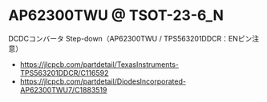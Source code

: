 


# AP62300TWU @ TSOT-23-6_N

DCDCコンバータ Step-down（AP62300TWU / TPS563201DDCR：ENピン注意）

 - https://jlcpcb.com/partdetail/TexasInstruments-TPS563201DDCR/C116592
 - https://jlcpcb.com/partdetail/DiodesIncorporated-AP62300TWU7/C1883519











